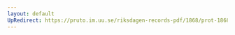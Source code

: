 ```yaml
---
layout: default
UpRedirect: https://pruto.im.uu.se/riksdagen-records-pdf/1868/prot-1868--fk--318/prot-1868--fk--318_015.pdf
---
```

